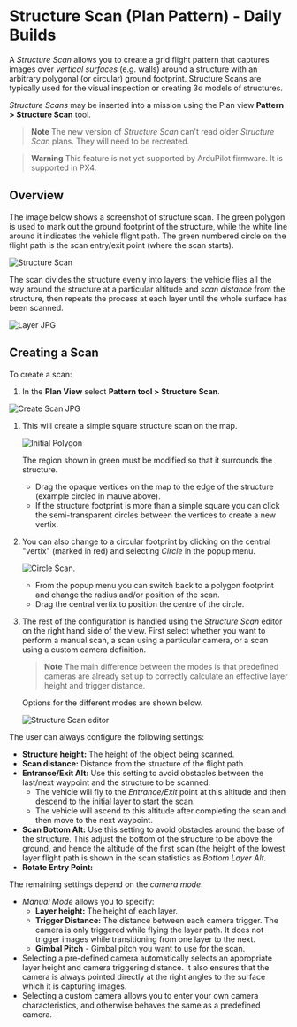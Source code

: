# Structure Scan (Plan Pattern) - Daily Builds

A *Structure Scan* allows you to create a grid flight pattern that captures images over *vertical surfaces* (e.g. walls) around a structure with an arbitrary polygonal (or circular) ground footprint.
Structure Scans are typically used for the visual inspection or creating 3d models of structures.

*Structure Scans* may be inserted into a mission using the Plan view **Pattern > Structure Scan** tool.

> **Note** The new version of *Structure Scan* can't read older *Structure Scan* plans. 
  They will need to be recreated.

<span></span>
> **Warning** This feature is not yet supported by ArduPilot firmware.
  It is supported in PX4.


## Overview

The image below shows a screenshot of structure scan.
The green polygon is used to mark out the ground footprint of the structure, while the white line around it indicates the vehicle flight path.
The green numbered circle on the flight path is the scan entry/exit point (where the scan starts).

![Structure Scan](../../assets/plan/structure_scan_v2/StructureScan.jpg)

The scan divides the structure evenly into layers; the vehicle flies all the way around the structure at a particular altitude and *scan distance* from the structure, then repeats the process at each layer until the whole surface has been scanned.

![Layer JPG](../../assets/plan/structure_scan_v2/layers.jpg)


## Creating a Scan

To create a scan:
1. In the **Plan View** select **Pattern tool > Structure Scan**.

  ![Create Scan JPG](../../assets/plan/structure_scan_v2/create_scan.jpg)
  
1. This will create a simple square structure scan on the map.

   ![Initial Polygon](../../assets/plan/structure_scan_v2/initial_polygon_scan.jpg)
   
   The region shown in green must be modified so that it surrounds the structure.
   - Drag the opaque vertices on the map to the edge of the structure (example circled in mauve above). 
   - If the structure footprint is more than a simple square you can click the semi-transparent circles between the vertices to create a new vertix.

1. You can also change to a circular footprint by clicking on the central "vertix" (marked in red) and selecting *Circle* in the popup menu.

   ![Circle Scan](../../assets/plan/structure_scan_v2/circle_scan.jpg).
   
   - From the popup menu you can switch back to a polygon footprint and change the radius and/or position of the scan.
   - Drag the central vertix to position the centre of the circle. 

1. The rest of the configuration is handled using the *Structure Scan* editor on the right hand side of the view. 
   First select whether you want to perform a manual scan, a scan using a particular camera, or a scan using a custom camera definition.
   
   > **Note** The main difference between the modes is that predefined cameras are already set up to correctly calculate an effective layer height and trigger distance.
   
   Options for the different modes are shown below.

   ![Structure Scan editor](../../assets/plan/structure_scan_v2/editor_options.jpg)

The user can always configure the following settings:
- **Structure height:** The height of the object being scanned.
- **Scan distance:** Distance from the structure of the flight path.
- **Entrance/Exit Alt:** Use this setting to avoid obstacles between the last/next waypoint and the structure to be scanned. 
  - The vehicle will fly to the *Entrance/Exit* point at this altitude and then descend to the initial layer to start the scan. 
  - The vehicle will ascend to this altitude after completing the scan and then move to the next waypoint.
- **Scan Bottom Alt:** Use this setting to avoid obstacles around the base of the structure.
  This adjust the bottom of the structure to be above the ground, and hence the altitude of the first scan
  (the height of the lowest layer flight path is shown in the scan statistics as *Bottom Layer Alt*.
- **Rotate Entry Point:**
  
The remaining settings depend on the *camera mode*:
- *Manual Mode* allows you to specify:
  - **Layer height:** The height of each layer.
  - **Trigger Distance:** The distance between each camera trigger.
    The camera is only triggered while flying the layer path.
    It does not trigger images while transitioning from one layer to the next.
  - **Gimbal Pitch** - Gimbal pitch you want to use for the scan.
- Selecting a pre-defined camera automatically selects an appropriate layer height and camera triggering distance. 
  It also ensures that the camera is always pointed directly at the right angles to the surface which it is capturing images.
- Selecting a custom camera allows you to enter your own camera characteristics, and otherwise behaves the same as a predefined camera.
